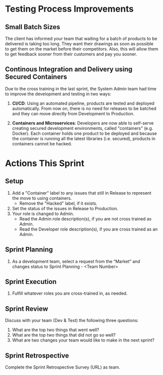 # Testing Process Improvements
## Small Batch Sizes
The client has informed your team that waiting for a batch of products to be delivered is taking too long. They want their drawings as soon as possible to get them on the market before their competitors. Also, this will allow them to get feedback sooner from their customers and pay you sooner. 

## Continous Integration and Delivery using Secured Containers
Due to the cross training in the last sprint, the System Admin team had time to improve the development and testing in two ways:

1. **CI/CD**: 
Using an automated pipeline, products are tested and deployed automatically. From now on, there is no need for releases to be batched and they can move directly from Development to Production.

1. **Containers and Microservices**: 
Developers are now able to self-serve creating secured development environments, called "containers" (e.g. Docker). Each container holds one product to be deployed and because the container is running all the latest libraries (i.e. secured), products in containers cannot be hacked.

# Actions This Sprint
## Setup
1. Add a "Container" label to any issues that still in Release to represent the move to using containers.
   - Remove the "Hacked" label, if it exists.
1. Set the status of the issues in Release to Production.
1. Your role is changed to Admin.
   - Read the Admin role description(s), if you are not cross trained as Admin.
   - Read the Developer role description(s), if you are cross trained as an Admin.

## Sprint Planning
1. As a development team, select a request from the “Market” and changes status to Sprint Planning - \<Team Number>

## Sprint Execution
1. Fulfill whatever roles you are cross-trained in, as needed.

## Sprint Review
Discuss with your team (Dev & Test) the following three questions:
1. What are the top two things that went well?
1. What are the top two things that did not go so well?
1. What are two changes your team would like to make in the next sprint?

## Sprint Retrospective
Complete the Sprint Retrospective Survey (URL) as team.
